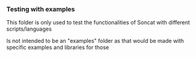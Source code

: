### Testing with examples

This folder is only used to test the functionalities of Soncat with different scripts/languages

Is not intended to be an "examples" folder as that would be made with specific examples and libraries for those
